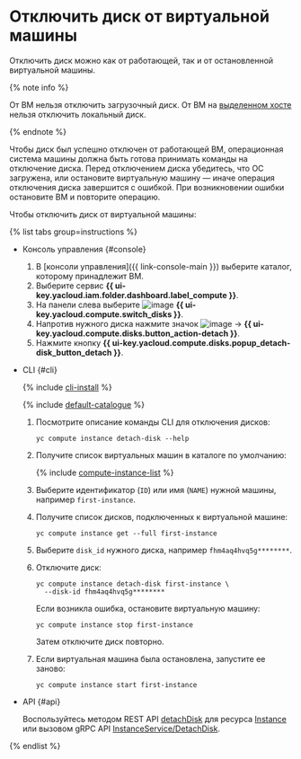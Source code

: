 # Отключить диск от виртуальной машины

Отключить диск можно как от работающей, так и от остановленной виртуальной машины. 


{% note info %}

От ВМ нельзя отключить загрузочный диск. От ВМ на [выделенном хосте](../../concepts/dedicated-host.md) нельзя отключить локальный диск.

{% endnote %}


Чтобы диск был успешно отключен от работающей ВМ, операционная система машины должна быть готова принимать команды на отключение диска. Перед отключением диска убедитесь, что ОС загружена, или остановите виртуальную машину — иначе операция отключения диска завершится с ошибкой. При возникновении ошибки остановите ВМ и повторите операцию. 

Чтобы отключить диск от виртуальной машины:

{% list tabs group=instructions %}

- Консоль управления {#console}

  1. В [консоли управления]({{ link-console-main }}) выберите каталог, которому принадлежит ВМ.
  1. Выберите сервис **{{ ui-key.yacloud.iam.folder.dashboard.label_compute }}**.
  1. На панели слева выберите ![image](../../../_assets/console-icons/hard-drive.svg) **{{ ui-key.yacloud.compute.switch_disks }}**.
  1. Напротив нужного диска нажмите значок ![image](../../../_assets/console-icons/ellipsis.svg) → **{{ ui-key.yacloud.compute.disks.button_action-detach }}**.
  1. Нажмите кнопку **{{ ui-key.yacloud.compute.disks.popup_detach-disk_button_detach }}**.

- CLI {#cli}
  
  {% include [cli-install](../../../_includes/cli-install.md) %}
  
  {% include [default-catalogue](../../../_includes/default-catalogue.md) %}
  
  1. Посмотрите описание команды CLI для отключения дисков:
  
      ```
      yc compute instance detach-disk --help
      ```
  
  1. Получите список виртуальных машин в каталоге по умолчанию:
  
      {% include [compute-instance-list](../../_includes_service/compute-instance-list.md) %}
  
  1. Выберите идентификатор (`ID`) или имя (`NAME`) нужной машины, например `first-instance`.
  
  1. Получите список дисков, подключенных к виртуальной машине:
  
      ```
      yc compute instance get --full first-instance
      ```
  
  1. Выберите `disk_id` нужного диска, например `fhm4aq4hvq5g********`.
  1. Отключите диск:
  
      ```
      yc compute instance detach-disk first-instance \
        --disk-id fhm4aq4hvq5g********
      ```
      
      Если возникла ошибка, остановите виртуальную машину:
      
      ```
      yc compute instance stop first-instance
      ```
      
      Затем отключите диск повторно.
  
  1. Если виртуальная машина была остановлена, запустите ее заново:
  
      ```
      yc compute instance start first-instance
      ```
  
- API {#api}
  
  Воспользуйтесь методом REST API [detachDisk](../../api-ref/Instance/detachDisk.md) для ресурса [Instance](../../api-ref/Instance/) или вызовом gRPC API [InstanceService/DetachDisk](../../api-ref/grpc/Instance/detachDisk.md).
  
{% endlist %}
